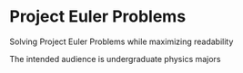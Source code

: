 # Project Euler Problems
Solving Project Euler Problems while maximizing readability 

The intended audience is undergraduate physics majors



